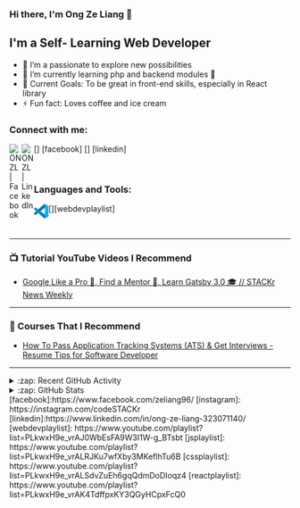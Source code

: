 ### Hi there, I'm Ong Ze Liang  👋


## I'm a Self- Learning Web Developer

- 🌱 I’m a passionate to explore new possibilities
- 👯 I’m currently learning php and backend modules 🤣
- 🥅 Current Goals: To be great in front-end skills, especially in React library
- ⚡ Fun fact: Loves coffee and ice cream

### Connect with me:

[<img align="left" alt="ONZL | Facebook" width="22px" src="https://cdn.jsdelivr.net/npm/simple-icons@v3/icons/facebook.svg" />] [facebook]
[<img align="left" alt="ONZL | LinkedIn" width="22px" src="https://cdn.jsdelivr.net/npm/simple-icons@v3/icons/linkedin.svg" />] [linkedin]


<br />

### Languages and Tools:
<!-- copy and paste -->
[<img align="left" alt="Visual Studio Code" width="26px" src="https://raw.githubusercontent.com/github/explore/80688e429a7d4ef2fca1e82350fe8e3517d3494d/topics/visual-studio-code/visual-studio-code.png" />][webdevplaylist]


<br />

---

### 📺 Tutorial YouTube Videos I Recommend


- [Google Like a Pro 💪, Find a Mentor 🦉, Learn Gatsby 3.0 🎓 // STACKr News Weekly](https://www.youtube.com/watch?v=nLSvAHDII_A)


---

### 📕 Courses That I Recommend


- [How To Pass Application Tracking Systems (ATS) & Get Interviews - Resume Tips for Software Developer](https://dev.to/codestackr/how-to-pass-application-tracking-systems-ats-get-interviews-resume-tips-for-software-developer-4bmo)


---

<details>
  <summary>:zap: Recent GitHub Activity</summary>
  
<!--START_SECTION:activity-->
<!--END_SECTION:activity-->

</details>

<details>
  <summary>:zap: GitHub Stats</summary>

  <img align="left" alt="ONZL's GitHub Stats" src="https://github-readme-stats.vercel.app/api?username=ONZL&show_icons=true&hide_border=true" />

</details>
[facebook]:https://www.facebook.com/zeliang96/
[instagram]: https://instagram.com/codeSTACKr
[linkedin]:https://www.linkedin.com/in/ong-ze-liang-323071140/
[webdevplaylist]: https://www.youtube.com/playlist?list=PLkwxH9e_vrAJ0WbEsFA9W3I1W-g_BTsbt
[jsplaylist]: https://www.youtube.com/playlist?list=PLkwxH9e_vrALRJKu7wfXby3MKeflhTu6B
[cssplaylist]: https://www.youtube.com/playlist?list=PLkwxH9e_vrALSdvZuEh6gqQdmDoDIoqz4
[reactplaylist]: https://www.youtube.com/playlist?list=PLkwxH9e_vrAK4TdffpxKY3QGyHCpxFcQ0
